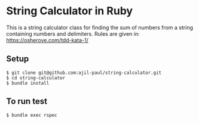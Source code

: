 # String Calculator in Ruby

This is a string calculator class for finding the sum of numbers from a string containing numbers and delimiters.
Rules are given in: https://osherove.com/tdd-kata-1/

## Setup

```shell
$ git clone git@github.com:ajil-paul/string-calculator.git
$ cd string-calculator
$ bundle install
```

## To run test

```shell
$ bundle exec rspec
```
